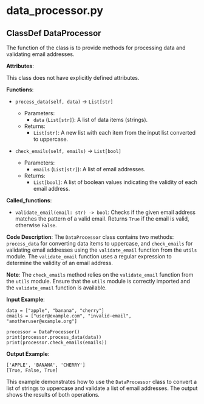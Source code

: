 # data_processor.py

## ClassDef DataProcessor

The function of the class is to provide methods for processing data and validating email addresses.

**Attributes**:

This class does not have explicitly defined attributes.

**Functions**:

- `process_data(self, data)` -> `List[str]`
    - Parameters:
        - `data` (`List[str]`): A list of data items (strings).
    - Returns:
        - `List[str]`: A new list with each item from the input list converted to uppercase.

- `check_emails(self, emails)` -> `List[bool]`
    - Parameters:
        - `emails` (`List[str]`): A list of email addresses.
    - Returns:
        - `List[bool]`: A list of boolean values indicating the validity of each email address.

**Called_functions**:

- `validate_email(email: str) -> bool`: Checks if the given email address matches the pattern of a valid email. Returns `True` if the email is valid, otherwise `False`.

**Code Description**: The `DataProcessor` class contains two methods: `process_data` for converting data items to uppercase, and `check_emails` for validating email addresses using the `validate_email` function from the `utils` module. The `validate_email` function uses a regular expression to determine the validity of an email address.

**Note**: The `check_emails` method relies on the `validate_email` function from the `utils` module. Ensure that the `utils` module is correctly imported and the `validate_email` function is available.

**Input Example**: 

```
data = ["apple", "banana", "cherry"]
emails = ["user@example.com", "invalid-email", "anotheruser@example.org"]

processor = DataProcessor()
print(processor.process_data(data))
print(processor.check_emails(emails))
```

**Output Example**:

```
['APPLE', 'BANANA', 'CHERRY']
[True, False, True]
```

This example demonstrates how to use the `DataProcessor` class to convert a list of strings to uppercase and validate a list of email addresses. The output shows the results of both operations.